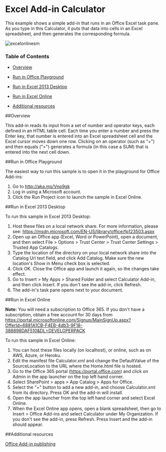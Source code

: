 # Excel Add-in Calculator 

This example shows a simple add-in that runs in an Office Excel task pane. As you type in this Calculator, it puts that data into cells in an Excel spreadsheet, and then generates the corresponding formula.

![excelonlinesm](https://cloud.githubusercontent.com/assets/13560879/9948988/50da3012-5d5d-11e5-97ed-c3d9c0804ec5.png)

### Table of Contents
- [Overview](#overview)

- [Run in Office Playground](#run-in-office-playground)

- [Run in Excel 2013 Desktop](#run-in-excel-2013-desktop)

- [Run in Excel Online](#run-in-excel-online)

- [Additional resources](#additional-resources)

##Overview

This add-in reads its input from a set of number and operator keys, each defined in an HTML table cell. Each time you enter a number and press the Enter key, that number is entered into an Excel spreadsheet cell and the Excel cursor moves down one row. Clicking on an operator (such as "+") and then equals ("=") generates a formula (in this case a SUM) that is entered into the next cell down.

##Run in Office Playground

The easiest way to run this sample is to open it in the playground for Office Add-ins: 

1. Go to http://aka.ms/Vnp9gk
2. Log in using a Microsoft account.
3. Click the Run Project icon to launch the sample in Excel Online.


##Run in Excel 2013 Desktop

To run this sample in Excel 2013 Desktop:

1. Host these files on a local network share. For more information, please see: https://msdn.microsoft.com/EN-US/library/office/fp123503.aspx
2. Open up an Office app (Excel, Word or PowerPoint), open a document, and then select File > Options > Trust Center > Trust Center Settings > Trusted App Catalogs.
3. Type the location of the directory on your local network share into the Catalog Url text field, and click Add Catalog. Make sure the new location's Show in Menu check box is selected.
4. Click OK. Close the Office app and launch it again, so the changes take effect.
5. Go to Insert > My Apps > Shared Folder and select Calculator Add-in, and then click Insert. If you don't see the add-in, click Refresh.
6. The add-in's task pane opens next to your document.

##Run in Excel Online

**Note:** You will need a subscription to Office 365. If you don't have a subscription, obtain a free account for 30 days from https://portal.microsoftonline.com/Signup/MainSignUp.aspx?OfferId=6881A1CB-F4EB-4db3-9F18-388898DAF510&DL=DEVELOPERPACK

To run this sample in Excel Online:

1. You can host these files locally (on localhost), or online, such as on AWS, Azure, or Heroku. 
2. Edit the manifest file Calculator.xml and change the DefaultValue of the SourceLocation to the URL where the Home.html file is hosted.
3. Go to the Office 365 portal (https://portal.office.com) and click on Admin in the app launcher on the top left hand corner.
4. Select SharePoint > apps > App Catalog > Apps for Office.
5. Select the "+" button to add a new add-in, and choose Calculator.xml from its directory. Press OK and the add-in will install.
6. Open the app launcher from the top left hand corner and select Excel Online.
7. When the Excel Online app opens, open a blank spreadsheet, then go to Insert > Office Add-ins and select Calculator under My Organization. If you don't see the add-in, press Refresh. Press Insert and the add-in should appear.

##Additional resources

[Office Add-in publishing](https://msdn.microsoft.com/EN-US/library/office/fp123517.aspx)
